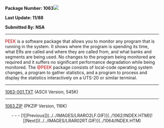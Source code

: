 <x-sas-window top="110" bottom="768" left="244" right="774">



<b>Package Number: 1063</b>![](../../IMAGES/OS2200.JPG)


<b>Last Update: 11/88</b>


<b>Submitted By: NSA</b>


&#10;
- - -
<font color="#AF0000">PEEK</font> is a software package that allows
you to monitor any program that is running in the system. It shows
where the program is spending its time, what ERs are called and where
they are called from, and what banks and segments are being used. No
changes to the program being monitored are required and it suffers no
significant performance degradation while being monitored. The <font color="#AF0000">@PEEK</font> package consists of local-code operating
system changes, a program to gather statistics, and a program to
process and display the statistics interactively on a UTS-20 or
similar terminal.


&#10;
- - -
[1063-001.TXT](1063-001.TXT)
(ASCII Version, 545K)


&#10;
- - -
[1063.ZIP](1063.ZIP)
(PKZIP Version, 116K)

<center>
- - -
[![[Previous]](../../IMAGES/LRARO2LF.GIF)](../1062/INDEX.HTM)[![[Next]](../../IMAGES/LRAR02RT.GIF)](../1064/INDEX.HTM)
</center>


</x-sas-window>